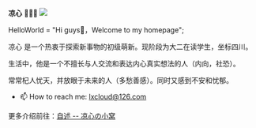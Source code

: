**凉心** 🧑🏻‍💻 ![](https://visitor-badge.laobi.icu/badge?page_id=Lxcloud)

HelloWorld = "Hi guys👋，Welcome to my homepage";

凉心 是一个热衷于探索新事物的初级萌新。现阶段为大二在读学生，坐标四川。

生活中，他是一个不擅长与人交流和表达内心真实想法的人（内向，社恐）。

常常杞人忧天，并放眼于未来的人（多愁善感）。同时又感到不安和忧郁。

- 📫 How to reach me: lxcloud@126.com

更多介绍前往：[自述 -- 凉心の小窝](https://www.lxink.cn/about)

